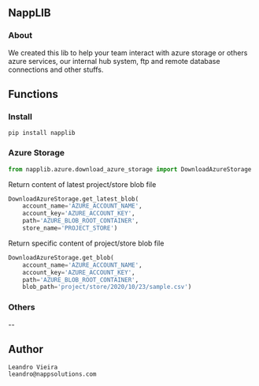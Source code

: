 ## NappLIB

### About

We created this lib to help your team interact with azure storage or others azure services, our internal hub system, ftp and remote database connections and other stuffs.

## Functions

### Install

```
pip install napplib
```

### Azure Storage

```python
from napplib.azure.download_azure_storage import DownloadAzureStorage
```

Return content of latest project/store blob file
```python
DownloadAzureStorage.get_latest_blob(
    account_name='AZURE_ACCOUNT_NAME', 
    account_key='AZURE_ACCOUNT_KEY', 
    path='AZURE_BLOB_ROOT_CONTAINER', 
    store_name='PROJECT_STORE')
```

Return specific content of project/store blob file
```python
DownloadAzureStorage.get_blob(
    account_name='AZURE_ACCOUNT_NAME', 
    account_key='AZURE_ACCOUNT_KEY', 
    path='AZURE_BLOB_ROOT_CONTAINER',
    blob_path='project/store/2020/10/23/sample.csv')
```

### Others

--

## Author

```
Leandro Vieira
leandro@nappsolutions.com
```